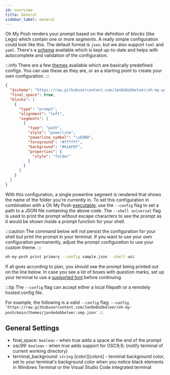 ```yaml
---
id: overview
title: General
sidebar_label: General
---
```


Oh My Posh renders your prompt based on the definition of _blocks_ (like Lego) which contain one or more _segments_.
A really simple configuration could look like this. The default format is `json`, but we also support `toml` and `yaml`.
There's a [schema][schema] available which is kept up-to-date and helps with autocomplete and validation of the configuration.

:::info
There are a few [themes][themes] available which are basically predefined configs. You can use these as they are, or as a
starting point to create your own configuration.
:::

```json
{
  "$schema": "https://raw.githubusercontent.com/JanDeDobbeleer/oh-my-posh/main/themes/schema.json",
  "final_space": true,
  "blocks": [
    {
      "type": "prompt",
      "alignment": "left",
      "segments": [
        {
          "type": "path",
          "style": "powerline",
          "powerline_symbol": "\uE0B0",
          "foreground": "#ffffff",
          "background": "#61AFEF",
          "properties": {
            "style": "folder"
          }
        }
      ]
    }
  ]
}
```

With this configuration, a single powerline segment is rendered that shows the name of the folder you're currently in.
To set this configuration in combination with a Oh My Posh [executable][releases], use the `--config` flag to
set a path to a JSON file containing the above code. The `--shell universal` flag is used to print the prompt without
escape characters to see the prompt as it would be shown inside a prompt function for your shell.

:::caution
The command below will not persist the configuration for your shell but print the prompt in your terminal.
If you want to use your own configuration permanently, adjust the prompt configuration to use your custom
theme.
:::

```bash
oh-my-posh print primary --config sample.json --shell uni
```

If all goes according to plan, you should see the prompt being printed out on the line below. In case you see a lot of
boxes with question marks, set up your terminal to use a [supported font][font] before continuing.

:::tip
The `--config` flag can accept either a local filepath or a remotely hosted config file.

For example, the following is a valid `--config` flag:
`--config 'https://raw.githubusercontent.com/JanDeDobbeleer/oh-my-posh/main/themes/jandedobbeleer.omp.json'`
:::

## General Settings

- final_space: `boolean` - when true adds a space at the end of the prompt
- osc99: `boolean` - when true adds support for OSC9;9; (notify terminal of current working directory)
- terminal_background: `string` [color][colors] - terminal background color, set to your terminal's background color when
you notice black elements in Windows Terminal or the Visual Studio Code integrated terminal

[releases]: https://github.com/JanDeDobbeleer/oh-my-posh/releases/latest
[font]: /docs/configuration/fonts
[schema]: https://github.com/JanDeDobbeleer/oh-my-posh/blob/main/themes/schema.json
[themes]: https://github.com/JanDeDobbeleer/oh-my-posh/tree/main/themes
